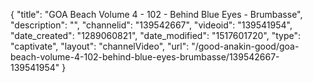 {
    "title": "GOA Beach Volume 4 - 102 - Behind Blue Eyes - Brumbasse",
    "description": "",
    "channelid": "139542667",
    "videoid": "139541954",
    "date_created": "1289060821",
    "date_modified": "1517601720",
    "type": "captivate",
    "layout": "channelVideo",
    "url": "\/good-anakin-good\/goa-beach-volume-4-102-behind-blue-eyes-brumbasse\/139542667-139541954"
}